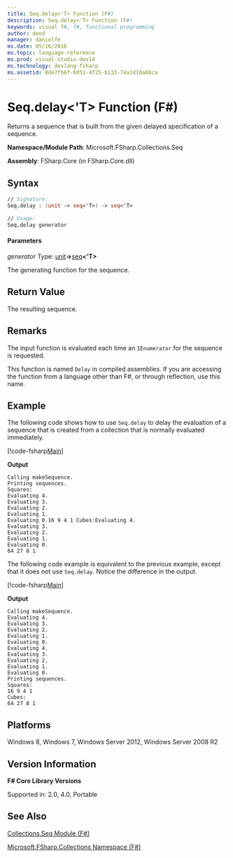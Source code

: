 ```yaml
---
title: Seq.delay<'T> Function (F#)
description: Seq.delay<'T> Function (F#)
keywords: visual f#, f#, functional programming
author: dend
manager: danielfe
ms.date: 05/16/2016
ms.topic: language-reference
ms.prod: visual-studio-dev14
ms.technology: devlang-fsharp
ms.assetid: 8de7fb6f-6051-4f25-b133-74a1d10a88ca
---
```


# Seq.delay<'T> Function (F#)

Returns a sequence that is built from the given delayed specification of a sequence.

**Namespace/Module Path**: Microsoft.FSharp.Collections.Seq

**Assembly**: FSharp.Core (in FSharp.Core.dll)


## Syntax

```fsharp
// Signature:
Seq.delay : (unit -> seq<'T>) -> seq<'T>

// Usage:
Seq.delay generator
```

#### Parameters
*generator*
Type: [unit](https://msdn.microsoft.com/library/00b837c2-6c8a-483a-87d3-0479c64037a7)**-&gt;**[seq](https://msdn.microsoft.com/library/2f0c87c6-8a0d-4d33-92a6-10d1d037ce75)**&lt;'T&gt;**


The generating function for the sequence.

## Return Value

The resulting sequence.

## Remarks
The input function is evaluated each time an `IEnumerator` for the sequence is requested.

This function is named `Delay` in compiled assemblies. If you are accessing the function from a language other than F#, or through reflection, use this name.

## Example

The following code shows how to use `Seq.delay` to delay the evaluation of a sequence that is created from a collection that is normally evaluated immediately.

[!code-fsharp[Main](snippets/fssequences/snippet30.fs)]

**Output**

```
Calling makeSequence.
Printing sequences.
Squares:
Evaluating 4.
Evaluating 3.
Evaluating 2.
Evaluating 1.
Evaluating 0.16 9 4 1 Cubes:Evaluating 4.
Evaluating 3.
Evaluating 2.
Evaluating 1.
Evaluating 0.
64 27 8 1
```

The following code example is equivalent to the previous example, except that it does not use `Seq.delay`. Notice the difference in the output.

[!code-fsharp[Main](snippets/fssequences/snippet31.fs)]

**Output**

```
Calling makeSequence.
Evaluating 4.
Evaluating 3.
Evaluating 2.
Evaluating 1.
Evaluating 0.
Evaluating 4.
Evaluating 3.
Evaluating 2.
Evaluating 1.
Evaluating 0.
Printing sequences.
Squares:
16 9 4 1
Cubes:
64 27 8 1
```

## Platforms
Windows 8, Windows 7, Windows Server 2012, Windows Server 2008 R2


## Version Information
**F# Core Library Versions**

Supported in: 2.0, 4.0, Portable

## See Also
[Collections.Seq Module &#40;F&#35;&#41;](Collections.Seq-Module-%5BFSharp%5D.md)

[Microsoft.FSharp.Collections Namespace &#40;F&#35;&#41;](Microsoft.FSharp.Collections-Namespace-%5BFSharp%5D.md)
